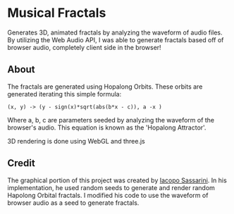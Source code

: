 # Musical Fractals
Generates 3D, animated fractals by analyzing the waveform of audio files. By utilizing the Web Audio API, I was able to generate fractals based off of browser audio, completely client side in the browser!

## About

The fractals are generated using Hopalong Orbits.
These orbits are generated iterating this simple formula:

`(x, y) -> (y - sign(x)*sqrt(abs(b*x - c)), a -x )`

Where a, b, c are parameters seeded by analyzing the waveform of the browser's audio. This equation is known as the 'Hopalong Attractor'.

3D rendering is done using WebGL and three.js

## Credit

The graphical portion of this project was created by [Iacopo Sassarini](https://plus.google.com/+IacopoSassarini). In his implementation, he used random seeds to generate and render random Hapolong Orbital fractals. I modified his code to use the waveform of browser audio as a seed to generate fractals. 
